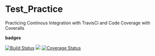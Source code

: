 # Test_Practice
Practicing Continous Integration with TravisCi and Code Coverage with Coveralls

**badges**

[![Build Status](https://travis-ci.com/KelvinMuthama/Test_Practice.svg?branch=develop)](https://travis-ci.com/KelvinMuthama/Test_Practice)
<a href="https://codeclimate.com/github/KelvinMuthama/Test_Practice/maintainability"><img src="https://api.codeclimate.com/v1/badges/9e451a2b964be66ea1a7/maintainability" /></a>
[![Coverage Status](https://coveralls.io/repos/github/KelvinMuthama/Test_Practice/badge.svg?branch=develop)](https://coveralls.io/github/KelvinMuthama/Test_Practice?branch=develop)
